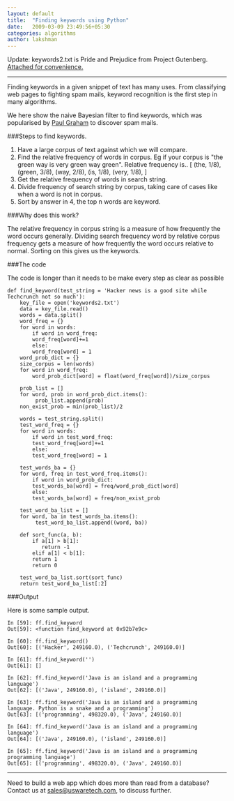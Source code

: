 ```yaml
---
layout: default
title:  "Finding keywords using Python"
date:   2009-03-09 23:49:56+05:30
categories: algorithms
author: lakshman
---
```

Update: keywords2.txt is Pride and Prejudice from Project Gutenberg. <a href='http://www.agiliq.com/blog/wp-content/uploads/2009/03/keywords2.txt'>Attached for convenience.</a>

-------------

Finding keywords in a given snippet of text has many uses. From classifying web pages to fighting spam mails, keyword recognition is the first step
in many algorithms.

We here show the naive Bayesian filter to find keywords, which was popularised by [Paul Graham](http://www.paulgraham.com/spam.html) to discover spam mails.

###Steps to find keywords.

1. Have a large corpus of text against which we will compare.
2. Find the relative frequency of words in corpus. Eg if your corpus is "the green way is very green way green".
Relative frequency is..
[
(the, 1/8),
(green, 3/8),
(way, 2/8),
(is, 1/8),
(very, 1/8),
]
3. Get the relative frequency of words in search string.
4. Divide frequency of search string by corpus, taking care of cases like when a word is not in corpus.
5. Sort by answer in 4, the top n words are keyword.

###Why does this work?

The relative frequency in corpus string is a measure of how frequently the word occurs generally. Dividing search frequency word by
relative corpus frequency gets a measure of how frequently the word occurs relative to normal. Sorting on this gives us the keywords.

###The code

The code is longer than it needs to be make every step as clear as possible

	def find_keyword(test_string = 'Hacker news is a good site while Techcrunch not so much'):
		key_file = open('keywords2.txt')
		data = key_file.read()
		words = data.split()
		word_freq = {}
		for word in words:
		    if word in word_freq:
			word_freq[word]+=1
		    else:
			word_freq[word] = 1
		word_prob_dict = {}
		size_corpus = len(words)
		for word in word_freq:
		    word_prob_dict[word] = float(word_freq[word])/size_corpus

		prob_list = []
		for word, prob in word_prob_dict.items():
		     prob_list.append(prob)
		non_exist_prob = min(prob_list)/2

		words = test_string.split()
		test_word_freq = {}
		for word in words:
		    if word in test_word_freq:
			test_word_freq[word]+=1
		    else:
			test_word_freq[word] = 1

		test_words_ba = {}
		for word, freq in test_word_freq.items():
		    if word in word_prob_dict:
			test_words_ba[word] = freq/word_prob_dict[word]
		    else:
			test_words_ba[word] = freq/non_exist_prob

		test_word_ba_list = []
		for word, ba in test_words_ba.items():
		     test_word_ba_list.append((word, ba))

		def sort_func(a, b):
		    if a[1] > b[1]:
		       return -1
		    elif a[1] < b[1]:
			return 1
		    return 0

		test_word_ba_list.sort(sort_func)
		return test_word_ba_list[:2]



###Output

Here is some sample output.

	In [59]: ff.find_keyword
	Out[59]: <function find_keyword at 0x92b7e9c>

	In [60]: ff.find_keyword()
	Out[60]: [('Hacker', 249160.0), ('Techcrunch', 249160.0)]

	In [61]: ff.find_keyword('')
	Out[61]: []

	In [62]: ff.find_keyword('Java is an island and a programming language')
	Out[62]: [('Java', 249160.0), ('island', 249160.0)]

	In [63]: ff.find_keyword('Java is an island and a programming language. Python is a snake and a programming')
	Out[63]: [('programming', 498320.0), ('Java', 249160.0)]

	In [64]: ff.find_keyword('Java is an island and a programming language')
	Out[64]: [('Java', 249160.0), ('island', 249160.0)]

	In [65]: ff.find_keyword('Java is an island and a programming  programming language')
	Out[65]: [('programming', 498320.0), ('Java', 249160.0)]


--------------------------------

Need to build a web app which does more than read from a database? Contact us at sales@uswaretech.com, to discuss further.



